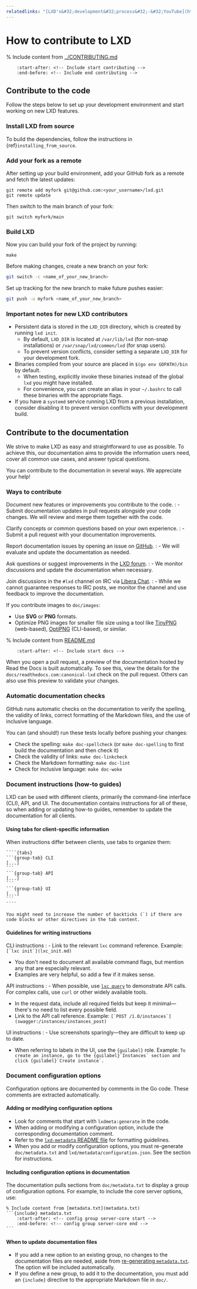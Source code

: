```yaml
---
relatedlinks: "[LXD's&#32;development&#32;process&#32;-&#32;YouTube](https://www.youtube.com/watch?v=pqV0Z1qwbkg)"
---
```


# How to contribute to LXD

% Include content from [../CONTRIBUTING.md](../CONTRIBUTING.md)
```{include} ../CONTRIBUTING.md
    :start-after: <!-- Include start contributing -->
    :end-before: <!-- Include end contributing -->
```

## Contribute to the code

Follow the steps below to set up your development environment and start working on new LXD features.

### Install LXD from source

To build the dependencies, follow the instructions in {ref}`installing_from_source`.

### Add your fork as a remote

After setting up your build environment, add your GitHub fork as a remote and fetch the latest updates:

    git remote add myfork git@github.com:<your_username>/lxd.git
    git remote update

Then switch to the main branch of your fork:

    git switch myfork/main

### Build LXD

Now you can build your fork of the project by running:

    make

Before making changes, create a new branch on your fork:

```bash
git switch -c <name_of_your_new_branch>
```

Set up tracking for the new branch to make future pushes easier:

```bash
git push -u myfork <name_of_your_new_branch>
```

### Important notes for new LXD contributors

- Persistent data is stored in the `LXD_DIR` directory, which is created by running `lxd init`.
   - By default, `LXD_DIR` is located at `/var/lib/lxd` (for non-snap installations) or `/var/snap/lxd/common/lxd` (for snap users).
   - To prevent version conflicts, consider setting a separate `LXD_DIR` for your development fork.
- Binaries compiled from your source are placed in `$(go env GOPATH)/bin` by default.
   - When testing, explicitly invoke these binaries instead of the global `lxd` you might have installed.
   - For convenience, you can create an alias in your `~/.bashrc` to call these binaries with the appropriate flags.
- If you have a `systemd` service running LXD from a previous installation, consider disabling it to prevent version conflicts with your development build.

## Contribute to the documentation

We strive to make LXD as easy and straightforward to use as possible. To achieve this, our documentation aims to provide the information users need, cover all common use cases, and answer typical questions.

You can contribute to the documentation in several ways. We appreciate your help!

### Ways to contribute

Document new features or improvements you contribute to the code.
: - Submit documentation updates in pull requests alongside your code changes. We will review and merge them together with the code.

Clarify concepts or common questions based on your own experience.
: - Submit a pull request with your documentation improvements.

Report documentation issues by opening an issue on [GitHub](https://github.com/canonical/lxd/issues).
: - We will evaluate and update the documentation as needed.

Ask questions or suggest improvements in the [LXD forum](https://discourse.ubuntu.com/c/lxd/126).
: - We monitor discussions and update the documentation when necessary.

Join discussions in the `#lxd` channel on IRC via [Libera Chat](https://web.libera.chat/#lxd).
: - While we cannot guarantee responses to IRC posts, we monitor the channel and use feedback to improve the documentation.

If you contribute images to `doc/images`:
- Use **SVG** or **PNG** formats.
- Optimize PNG images for smaller file size using a tool like [TinyPNG](https://tinypng.com/) (web-based), [OptiPNG](https://optipng.sourceforge.net/) (CLI-based), or similar.

% Include content from [README.md](README.md)
```{include} README.md
    :start-after: <!-- Include start docs -->
```

When you open a pull request, a preview of the documentation hosted by Read the Docs is built automatically.
To see this, view the details for the `docs/readthedocs.com:canonical-lxd` check on the pull request. Others can also use this preview to validate your changes.

### Automatic documentation checks

GitHub runs automatic checks on the documentation to verify the spelling, the validity of links, correct formatting of the Markdown files, and the use of inclusive language.

You can (and should!) run these tests locally before pushing your changes:

- Check the spelling: `make doc-spellcheck` (or `make doc-spelling` to first build the documentation and then check it)
- Check the validity of links: `make doc-linkcheck`
- Check the Markdown formatting: `make doc-lint`
- Check for inclusive language: `make doc-woke`

### Document instructions (how-to guides)

LXD can be used with different clients, primarily the command-line interface (CLI), API, and UI.
The documentation contains instructions for all of these, so when adding or updating how-to guides, remember to update the documentation for all clients.

#### Using tabs for client-specific information

When instructions differ between clients, use tabs to organize them:

`````
````{tabs}
```{group-tab} CLI
[...]
```
```{group-tab} API
[...]
```
```{group-tab} UI
[...]
```
````
`````

```{tip}
You might need to increase the number of backticks (`) if there are code blocks or other directives in the tab content.
```

#### Guidelines for writing instructions

CLI instructions
: - Link to the relevant `lxc` command reference. Example: ``[`lxc init`](lxc_init.md)``
  - You don't need to document all available command flags, but mention any that are especially relevant.
  - Examples are very helpful, so add a few if it makes sense.

API instructions
: - When possible, use [`lxc query`](lxc_query.md) to demonstrate API calls.
    For complex calls, use `curl` or other widely available tools.
  - In the request data, include all required fields but keep it minimal—there's no need to list every possible field.
  - Link to the API call reference. Example: ``[`POST /1.0/instances`](swagger:/instances/instances_post)``

UI instructions
: - Use screenshots sparingly—they are difficult to keep up to date.
  - When referring to labels in the UI, use the `{guilabel}` role.
    Example: ``To create an instance, go to the {guilabel}`Instances` section and click {guilabel}`Create instance`.``

### Document configuration options

Configuration options are documented by comments in the Go code. These comments are extracted automatically.

#### Adding or modifying configuration options

- Look for comments that start with `lxdmeta:generate` in the code.
- When adding or modifying a configuration option, include the corresponding documentation comment.
- Refer to the [`lxd-metadata` README file](https://github.com/canonical/lxd/blob/main/lxd/lxd-metadata/README.md) for formatting guidelines.
- When you add or modify configuration options, you must re-generate `doc/metadata.txt` and `lxd/metadata/configuration.json`. See the [](#configuration-options-updates) section for instructions.

#### Including configuration options in documentation

The documentation pulls sections from `doc/metadata.txt` to display a group of configuration options.
For example, to include the core server options, use:

````
% Include content from [metadata.txt](metadata.txt)
```{include} metadata.txt
    :start-after: <!-- config group server-core start -->
    :end-before: <!-- config group server-core end -->
```
````

#### When to update documentation files

- If you add a new option to an existing group, no changes to the documentation files are needed, aside from [re-generating `metadata.txt`](#configuration-options-updates). The option will be included automatically.
- If you define a new group, to add it to the documentation, you must add an `{include}` directive to the appropriate Markdown file in `doc/`.
